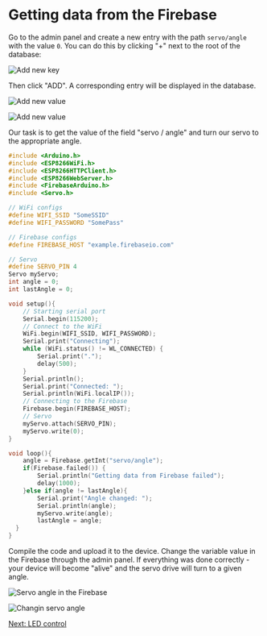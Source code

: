 # Getting data from the Firebase

Go to the admin panel and create a new entry with the path `servo/angle` with the value `0`. You can do this by clicking "+" next to the root of the database:

![Add new key](https://github.com/snipter/firebase-iot-codelab/blob/master/docs/assets/image1.png)

Then click "ADD". A corresponding entry will be displayed in the database.

![Add new value](https://github.com/snipter/firebase-iot-codelab/blob/master/docs/assets/image39.png)

![Add new value](https://github.com/snipter/firebase-iot-codelab/blob/master/docs/assets/image57.png)

Our task is to get the value of the field "servo / angle" and turn our servo to the appropriate angle.

```c++
#include <Arduino.h>
#include <ESP8266WiFi.h>
#include <ESP8266HTTPClient.h>
#include <ESP8266WebServer.h>
#include <FirebaseArduino.h>
#include <Servo.h>

// WiFi configs
#define WIFI_SSID "SomeSSID"
#define WIFI_PASSWORD "SomePass"

// Firebase configs
#define FIREBASE_HOST "example.firebaseio.com"

// Servo
#define SERVO_PIN 4
Servo myServo;
int angle = 0;
int lastAngle = 0;

void setup(){
    // Starting serial port
    Serial.begin(115200);
    // Connect to the WiFi
    WiFi.begin(WIFI_SSID, WIFI_PASSWORD);
    Serial.print("Connecting");
    while (WiFi.status() != WL_CONNECTED) {
        Serial.print(".");
        delay(500);
    }
    Serial.println();
    Serial.print("Connected: ");
    Serial.println(WiFi.localIP());
    // Connecting to the Firebase
    Firebase.begin(FIREBASE_HOST);
    // Servo
    myServo.attach(SERVO_PIN);
    myServo.write(0);
}

void loop(){
    angle = Firebase.getInt("servo/angle");
    if(Firebase.failed()) {
        Serial.println("Getting data from Firebase failed");
        delay(1000);
    }else if(angle != lastAngle){
        Serial.print("Angle changed: ");
        Serial.println(angle);
        myServo.write(angle);
        lastAngle = angle;
  }
}
```

Compile the code and upload it to the device. Change the variable value in the Firebase through the admin panel. If everything was done correctly - your device will become "alive" and the servo drive will turn to a given angle.

![Servo angle in the Firebase](https://github.com/snipter/firebase-iot-codelab/blob/master/docs/assets/image46.png)

![Changin servo angle](https://github.com/snipter/firebase-iot-codelab/blob/master/docs/assets/image54.png)

[Next: LED control](07-led-control.md)
